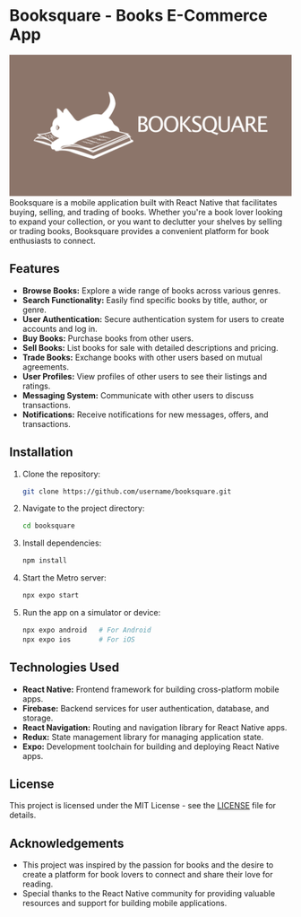 # Booksquare - Books E-Commerce App

![Booksquare](./assets/banner.png "Banner")
Booksquare is a mobile application built with React Native that facilitates buying, selling, and trading of books. Whether you're a book lover looking to expand your collection, or you want to declutter your shelves by selling or trading books, Booksquare provides a convenient platform for book enthusiasts to connect.

## Features

- **Browse Books:** Explore a wide range of books across various genres.
- **Search Functionality:** Easily find specific books by title, author, or genre.
- **User Authentication:** Secure authentication system for users to create accounts and log in.
- **Buy Books:** Purchase books from other users.
- **Sell Books:** List books for sale with detailed descriptions and pricing.
- **Trade Books:** Exchange books with other users based on mutual agreements.
- **User Profiles:** View profiles of other users to see their listings and ratings.
- **Messaging System:** Communicate with other users to discuss transactions.
- **Notifications:** Receive notifications for new messages, offers, and transactions.

## Installation

1. Clone the repository:

    ```bash
    git clone https://github.com/username/booksquare.git
    ```

2. Navigate to the project directory:

    ```bash
    cd booksquare
    ```

3. Install dependencies:

    ```bash
    npm install
    ```

4. Start the Metro server:

    ```bash
    npx expo start
    ```

5. Run the app on a simulator or device:

    ```bash
    npx expo android   # For Android
    npx expo ios       # For iOS
    ```

## Technologies Used

- **React Native:** Frontend framework for building cross-platform mobile apps.
- **Firebase:** Backend services for user authentication, database, and storage.
- **React Navigation:** Routing and navigation library for React Native apps.
- **Redux:** State management library for managing application state.
- **Expo:** Development toolchain for building and deploying React Native apps.

## License

This project is licensed under the MIT License - see the [LICENSE](LICENSE) file for details.

## Acknowledgements

- This project was inspired by the passion for books and the desire to create a platform for book lovers to connect and share their love for reading.
- Special thanks to the React Native community for providing valuable resources and support for building mobile applications.